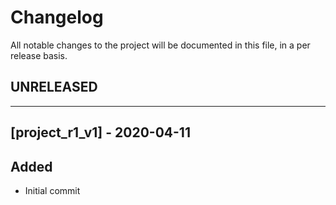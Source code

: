 # Changelog
All notable changes to the project will be documented in this file, in a per release basis.

## UNRELEASED

-------------------------------------------------------------------------------

## [project_r1_v1] - 2020-04-11

## Added
- Initial commit
